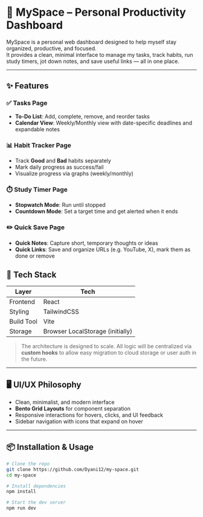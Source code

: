 # 🧠 MySpace – Personal Productivity Dashboard

MySpace is a personal web dashboard designed to help myself stay organized, productive, and focused.  
It provides a clean, minimal interface to manage my tasks, track habits, run study timers, jot down notes, and save useful links — all in one place.

---

## ✨ Features

### ✅ Tasks Page
- **To-Do List**: Add, complete, remove, and reorder tasks
- **Calendar View**: Weekly/Monthly view with date-specific deadlines and expandable notes

### 📊 Habit Tracker Page
- Track **Good** and **Bad** habits separately
- Mark daily progress as success/fail
- Visualize progress via graphs (weekly/monthly)

### ⏱️ Study Timer Page
- **Stopwatch Mode**: Run until stopped
- **Countdown Mode**: Set a target time and get alerted when it ends

### ✏️ Quick Save Page
- **Quick Notes**: Capture short, temporary thoughts or ideas
- **Quick Links**: Save and organize URLs (e.g. YouTube, X), mark them as done or remove


## 🧩 Tech Stack

| Layer       | Tech               |
|-------------|--------------------|
| Frontend    | React              |
| Styling     | TailwindCSS        |
| Build Tool  | Vite               |
| Storage     | Browser LocalStorage (initially) |

> The architecture is designed to scale. All logic will be centralized via **custom hooks** to allow easy migration to cloud storage or user auth in the future.

---

## 🖥️ UI/UX Philosophy

- Clean, minimalist, and modern interface
- **Bento Grid Layouts** for component separation
- Responsive interactions for hovers, clicks, and UI feedback
- Sidebar navigation with icons that expand on hover


---

## 📦 Installation & Usage

```bash
# Clone the repo
git clone https://github.com/Dyani12/my-space.git
cd my-space

# Install dependencies
npm install

# Start the dev server
npm run dev
